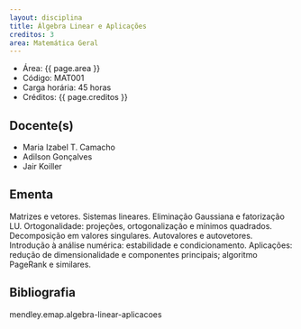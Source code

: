 ```yaml
---
layout: disciplina
title: Álgebra Linear e Aplicações
creditos: 3
area: Matemática Geral
---
```


- Área: {{ page.area }}   
- Código: MAT001
- Carga horária: 45 horas  
- Créditos: {{ page.creditos }}   

## Docente(s) 

- Maria Izabel T. Camacho
- Adilson Gonçalves
- Jair Koiller

## Ementa

Matrizes e vetores. Sistemas lineares. Eliminação Gaussiana e
fatorização LU. Ortogonalidade: projeções, ortogonalização e mínimos
quadrados. Decomposição em valores singulares. Autovalores e
autovetores. Introdução à análise numérica: estabilidade e
condicionamento. Aplicações: redução de dimensionalidade e componentes
principais; algoritmo PageRank e similares.

## Bibliografia

mendley.emap.algebra-linear-aplicacoes

